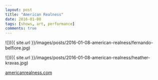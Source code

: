 ```yaml
---
layout: post
title: "American Realness"
date: 2016-01-08
tags: [shows, art, performance]
comments: true
---
```

![]({{ site.url }}/images/posts/2016-01-08-american-realness/fernando-belfiore.jpg)

![]({{ site.url }}/images/posts/2016-01-08-american-realness/heather-kravas.jpg)

[americanrealness.com](http://americanrealness.com)
